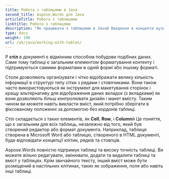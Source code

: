 ```yaml
---
title: Робота з таблицями в Java
second_title: Aspose.Words для Java
articleTitle: Робота з таблицями
linktitle: Робота з таблицями
description: "Як працювати з таблицями в Javaй Введення в концепти вузлів таблиці в Aspose.Words для Javaй"
type: docs
weight: 190
url: /uk/java/working-with-tables/
---
```


Р **стіл** в документі є відмінним способом побудови подібних даних. Саме тому таблиці є загальним елементом форматування контенту і підтримуються самими форматами в одній формі або іншому форматі.

Столи дозволяють організувати і чітко відображати велику кількість інформації в структурі типу сітки з рядами і стовпчиками. Вони також часто використовуються як інструмент для макетування сторінок і кращу альтернативу для відображення даних вкладок (з вкладками) як вони дозволяють більш контролювати дизайн і макет вмісту. Таким чином ви можете навіть викласти вміст, який потрібно зберігати в фіксованому положенні за допомогою без кордонів таблиці.

Стіл складається з таких елементів, як **Cell**, **Row**, і **Column**й Це поняття, що є загальним для всіх таблиць, незалежно від того, який був створений редактор або формат документа. Наприклад, таблиця створена в Microsoft Word або таблицю, створеного в HTML документі, буде відповідати концепції клітин, рядків та стовпців.

Aspose.Words повністю підтримує таблиці та високу точність таблиці. Ви можете вільно редагувати, змінювати, додати та видалити таблиці та вміст у таблицях. Крім звичайного тексту, інший вміст може бути розміщений в настільних клітинах, таких як зображення, поля або навіть інші таблиці.